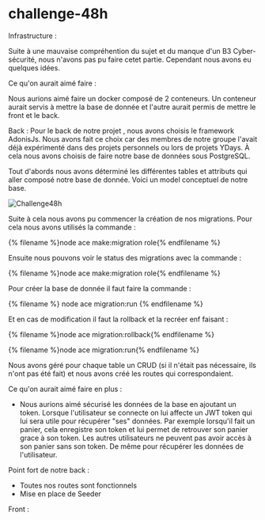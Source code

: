 # challenge-48h


Infrastructure : 

Suite à une mauvaise compréhention du sujet et du manque d'un B3 Cyber-sécurité, nous n'avons pas pu faire cetet partie. Cependant nous avons eu quelques idées.

Ce qu'on aurait aimé faire : 

Nous aurions aimé faire un docker composé de 2 conteneurs. Un conteneur aurait servis à mettre la base de donnée et l'autre aurait permis de mettre le front et le back.


Back :
Pour le back de notre projet , nous avons choisis le framework AdonisJs. Nous avons fait ce choix car des membres de notre groupe l'avait déjà expérimenté dans des projets personnels ou lors de projets YDays. À cela nous avons choisis de faire notre base de données sous PostgreSQL. 

Tout d'abords nous avons déterminé les différentes tables et attributs qui aller composé notre base de donnée.
Voici un model conceptuel de notre base. 


![Challenge48h](https://user-images.githubusercontent.com/106623578/217267985-16025115-fb87-43b9-b7fe-08107c260966.png)

Suite à cela nous avons pu commencer la création de nos migrations. Pour cela nous avons utilisés la commande : 

{% filename %}node ace make:migration role{% endfilename %}

Ensuite nous pouvons voir le status des migrations avec la commande :

{% filename %}node ace make:migration role{% endfilename %}

Pour créer la base de donnée il faut faire la commande :

{% filename %} node ace migration:run {% endfilename %}

Et en cas de modification il faut la rollback et la recréer enf faisant : 

{% filename %}node ace migration:rollback{% endfilename %}

{% filename %}node ace migration:run{% endfilename %}

Nous avons géré pour chaque table un CRUD (si il n'était pas nécessaire, ils n'ont pas été fait) et nous avons créé les routes qui correspondaient.

Ce qu'on aurait aimé faire en plus : 

- Nous aurions aimé sécurisé les données de la base en ajoutant un token. Lorsque l'utilisateur se connecte on lui affecte un JWT token qui lui sera utile pour récupérer "ses" données. Par exemple lorsqu'il fait un panier, cela enregistre son token et lui permet de retrouver son panier grace à son token. Les autres utilisateurs ne peuvent pas avoir accès à son panier sans son token. De même pour récupérer les données de l'utilisateur.

Point fort de notre back :

- Toutes nos routes sont fonctionnels
- Mise en place de Seeder


Front :


